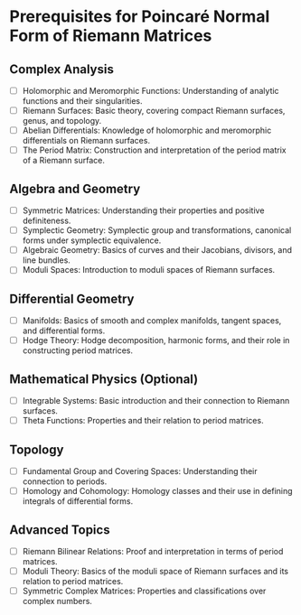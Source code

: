 # Prerequisites for Poincaré Normal Form of Riemann Matrices

## Complex Analysis
- [ ] Holomorphic and Meromorphic Functions: Understanding of analytic functions and their singularities.
- [ ] Riemann Surfaces: Basic theory, covering compact Riemann surfaces, genus, and topology.
- [ ] Abelian Differentials: Knowledge of holomorphic and meromorphic differentials on Riemann surfaces.
- [ ] The Period Matrix: Construction and interpretation of the period matrix of a Riemann surface.

## Algebra and Geometry
- [ ] Symmetric Matrices: Understanding their properties and positive definiteness.
- [ ] Symplectic Geometry: Symplectic group and transformations, canonical forms under symplectic equivalence.
- [ ] Algebraic Geometry: Basics of curves and their Jacobians, divisors, and line bundles.
- [ ] Moduli Spaces: Introduction to moduli spaces of Riemann surfaces.

## Differential Geometry
- [ ] Manifolds: Basics of smooth and complex manifolds, tangent spaces, and differential forms.
- [ ] Hodge Theory: Hodge decomposition, harmonic forms, and their role in constructing period matrices.

## Mathematical Physics (Optional)
- [ ] Integrable Systems: Basic introduction and their connection to Riemann surfaces.
- [ ] Theta Functions: Properties and their relation to period matrices.

## Topology
- [ ] Fundamental Group and Covering Spaces: Understanding their connection to periods.
- [ ] Homology and Cohomology: Homology classes and their use in defining integrals of differential forms.

## Advanced Topics
- [ ] Riemann Bilinear Relations: Proof and interpretation in terms of period matrices.
- [ ] Moduli Theory: Basics of the moduli space of Riemann surfaces and its relation to period matrices.
- [ ] Symmetric Complex Matrices: Properties and classifications over complex numbers.
